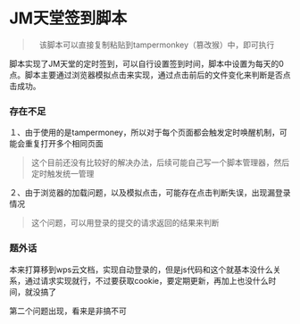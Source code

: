 # JM天堂签到脚本

>　该脚本可以直接复制粘贴到tampermonkey（篡改猴）中，即可执行

脚本实现了JM天堂的定时签到，可以自行设置签到时间，脚本中设置为每天的0点。脚本主要通过浏览器模拟点击来实现，通过点击前后的文件变化来判断是否点击成功。

### 存在不足

１、由于使用的是tampermoney，所以对于每个页面都会触发定时唤醒机制，可能会重复打开多个相同页面

> 这个目前还没有比较好的解决办法，后续可能自己写一个脚本管理器，然后定时触发统一管理

２、由于浏览器的加载问题，以及模拟点击，可能存在点击判断失误，出现漏登录情况

> 这个问题，可以用登录的提交的请求返回的结果来判断

### 题外话

本来打算移到wps云文档，实现自动登录的，但是js代码和这个就基本没什么关系，通过请求实现就行，不过要获取cookie，要定期更新，再加上也没什么时间，就没搞了

第二个问题出现，看来是非搞不可
